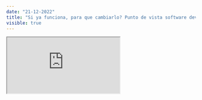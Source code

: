 ```yaml
---
date: "21-12-2022"
title: "Si ya funciona, para que cambiarlo? Punto de vista software developer"
visible: true
---
```

<iframe src="https://www.youtube.com/embed/rdzpvpCwixo" allowfullscreen></iframe>
